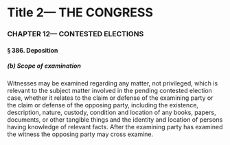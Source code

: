 
# Title 2— THE CONGRESS
### CHAPTER 12— CONTESTED ELECTIONS
#### § 386. Deposition
##### (b) Scope of examination

Witnesses may be examined regarding any matter, not privileged, which is relevant to the subject matter involved in the pending contested election case, whether it relates to the claim or defense of the examining party or the claim or defense of the opposing party, including the existence, description, nature, custody, condition and location of any books, papers, documents, or other tangible things and the identity and location of persons having knowledge of relevant facts. After the examining party has examined the witness the opposing party may cross examine.
